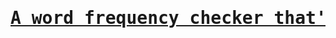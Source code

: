 <h1><pre><u>A word frequency checker that's also memory efficient cuz it uses Array.reduce()</u></pre></h1>